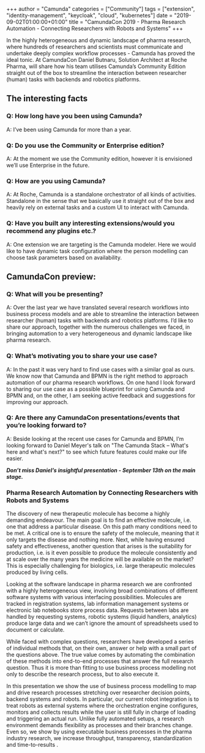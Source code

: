 +++
author = "Camunda"
categories = ["Community"]
tags = ["extension", "identity-management", "keycloak", "cloud", "kubernetes"]
date = "2019-09-02T01:00:00+01:00"
title = "CamundaCon 2019 - Pharma Research Automation - Connecting Researchers with Robots and Systems"
+++

In the highly heterogeneous and dynamic landscape of pharma research, where hundreds of researchers and scientists must communicate and undertake deeply complex workflow processes - Camunda has proved the ideal tonic. At CamundaCon Daniel Butnaru, Solution Architect at Roche Pharma, will share how his team utilises Camunda’s Community Edition straight out of the box to streamline the interaction between researcher (human) tasks with backends and robotics platforms.
<!--more-->
## The interesting facts

### Q: How long have you been using Camunda?

A: I’ve been using Camunda for more than a year.

### Q: Do you use the Community or Enterprise edition?

A: At the moment we use the Community edition, however it is envisioned we’ll use Enterprise in the future.

### Q: How are you using Camunda?

A: At Roche, Camunda is a standalone orchestrator of all kinds of activities. Standalone in the sense that we basically use it straight out of the box and heavily rely on external tasks and a custom UI to interact with Camunda.   

### Q: Have you built any interesting extensions/would you recommend any plugins etc.?

A: One extension we are targeting is the Camunda modeler. Here we would like to have dynamic task configuration where the person modelling can choose task parameters based on availability.


## CamundaCon preview:

### Q: What will you be presenting?

A: Over the last year we have translated several research workflows into business process models and are able to streamline the interaction between researcher (human) tasks with backends and robotics platforms. I’d like to share our approach, together with the numerous challenges we faced, in bringing automation to a very heterogeneous and dynamic landscape like pharma research.  

### Q: What’s motivating you to share your use case?

A: In the past it was very hard to find use cases with a similar goal as ours. We know now that Camunda and BPMN is the right method to approach automation of our pharma research workflows. On one hand I look forward to sharing our use case as a possible blueprint for using Camunda and BPMN and, on the other, I am seeking active feedback and suggestions for improving our approach.

### Q: Are there any CamundaCon presentations/events that you’re looking forward to?

A: Beside looking at the recent use cases for Camunda and BPMN, I’m looking forward to Daniel Meyer's talk on "The Camunda Stack – What's here and what's next?" to see which future features could make our life easier.


<b><i>Don’t miss Daniel’s insightful presentation - September 13th on the main stage.</b></i>

### Pharma Research Automation by Connecting Researchers with Robots and Systems
The discovery of new therapeutic molecule has become a highly demanding endeavour. The main goal is to find an effective molecule, i.e. one that address a particular disease. On this path many conditions need to be met. A critical one is to ensure the safety of the molecule, meaning that it only targets the disease and nothing more. Next, while having ensured safety and effectiveness, another question that arises is the suitability for production, i.e. is it even possible to produce the molecule consistently and at scale over the many years the medicine will be available on the market? This is especially challenging for biologics, i.e. large therapeutic molecules produced by living cells.

Looking at the software landscape in pharma research we are confronted with a highly heterogeneous view, involving broad combinations of different software systems with various interfacing possibilities. Molecules are tracked in registration systems, lab information management systems or electronic lab notebooks store process data. Requests between labs are handled by requesting systems, robotic systems (liquid handlers, analytics) produce large data and we can’t ignore the amount of spreadsheets used to document or calculate.    

While faced with complex questions, researchers have developed a series of individual methods that, on their own, answer or help with a small part of the questions above. The true value comes by automating the combination of these methods into end-to-end processes that answer the full research question. Thus it is more than fitting to use business process modelling not only to describe the research process, but to also execute it.

In this presentation we show the use of business process modelling to map and drive research processes stretching over researcher decision points, backend systems and robots. In particular, our current robot integration is to treat robots as external systems where the orchestration engine configures, monitors and collects results while the user is still fully in charge of loading and triggering an actual run. Unlike fully automated setups, a research environment demands flexibility as processes and their branches change. Even so, we show by using executable business processes in the pharma industry research, we increase throughput, transparency, standardization and time-to-results .
